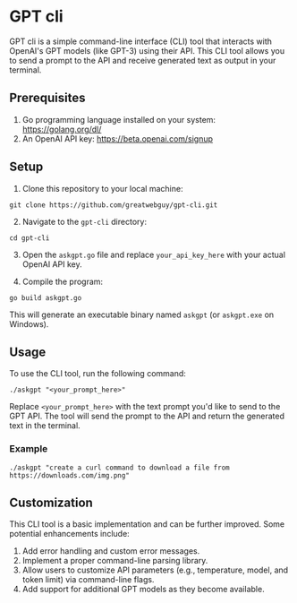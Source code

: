 # GPT cli

GPT cli is a simple command-line interface (CLI) tool that interacts with OpenAI's GPT models (like GPT-3) using their API. This CLI tool allows you to send a prompt to the API and receive generated text as output in your terminal.

## Prerequisites

1. Go programming language installed on your system: https://golang.org/dl/
2. An OpenAI API key: https://beta.openai.com/signup

## Setup

1. Clone this repository to your local machine:

```
git clone https://github.com/greatwebguy/gpt-cli.git
```

2. Navigate to the `gpt-cli` directory:

```
cd gpt-cli
```

3. Open the `askgpt.go` file and replace `your_api_key_here` with your actual OpenAI API key.

4. Compile the program:

```
go build askgpt.go
```

This will generate an executable binary named `askgpt` (or `askgpt.exe` on Windows).

## Usage

To use the CLI tool, run the following command:

```
./askgpt "<your_prompt_here>"
```

Replace `<your_prompt_here>` with the text prompt you'd like to send to the GPT API. The tool will send the prompt to the API and return the generated text in the terminal.

### Example

```
./askgpt "create a curl command to download a file from https://downloads.com/img.png"
```

## Customization

This CLI tool is a basic implementation and can be further improved. Some potential enhancements include:

1. Add error handling and custom error messages.
2. Implement a proper command-line parsing library.
3. Allow users to customize API parameters (e.g., temperature, model, and token limit) via command-line flags.
4. Add support for additional GPT models as they become available.
